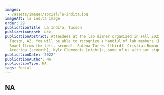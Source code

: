 ```yaml
---
images:   
 - /assets/images/social/la-indita.jpg
imageAlt: la indita image
order: 29
publicationTitle: La Indita, Tucson
publicationMonth: Dec
publicationAbstract: Attendees at the lab dinner organized in Fall 2022 at La Indita,
  Tucson, AZ. You will be able to recognize a handful of lab members (Danielle Van
  Boxel [from the left, second], Salena Torres [third], Cristian Román [fifth], Kyle
  Arechiga [seventh], Kyle Clemments [eight]), some of us with our significant others!
publicationDate: '2022'
publicationAuthor: NA
publicationType: NA
tags: Social
---
```


NA
---
